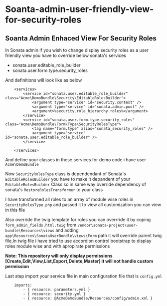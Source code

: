 Soanta-admin-user-friendly-view-for-security-roles
================================

Soanta Admin Enhaced View For Security Roles
--

In Sonata admin if you wish to change display security roles as a user friendly view you have to override below sonata's services 

 - sonata.user.editable_role_builder
 - sonata.user.form.type.security_roles

And definitions will look like as below


        <services>
            <service id="sonata.user.editable_role_builder" class="Acme\DemoBundle\Security\EditableRolesBuilder">
                <argument type="service" id="security.context" />
                <argument type="service" id="sonata.admin.pool" />
                <argument>%security.role_hierarchy.roles%</argument>
            </service>
            <service id="sonata.user.form.type.security_roles" class="Acme\DemoBundle\Form\Type\SecurityRolesType">
                <tag name="form.type" alias="sonata_security_roles" />
                <argument type="service" id="sonata.user.editable_role_builder" />
            </service>

        </services>

And define your classes in these services for demo code i have user `Acme\DemoBundle`

Now `SecurityRolesType` class is dependendant of Sonata's `EditableRolesBuilder` you have to make it depandent of your `EditableRolesBuilder` Class so in same way override dependency of sonata's `RestoreRolesTransformer` to your class

I have transformed all roles to an array of module wise roles in `SecurityRolesType.php` and passed it to view all customization you can view in this file 

Also override the twig template for roles you can overrride it by coping `form_admin_fields.html.twig` from `vendor\sonata-project\user-bundle\Resources\views` and adding `app\Resources\SonataUserBundle\views\Form` path it will override parent twig file,In twig file i have tried to use accordion control bootstrap to display roles module wise and with apropirate permissions

**Note: This repository will only display permissions [Create,Edit,View,List,Export,Delete,Master] it will not handle custom permission**

Last step import your service file in main configuration file that is `config.yml`

        imports:
            - { resource: parameters.yml }
            - { resource: security.yml }
            - { resource: @AcmeDemoBundle/Resources/config/admin.xml }